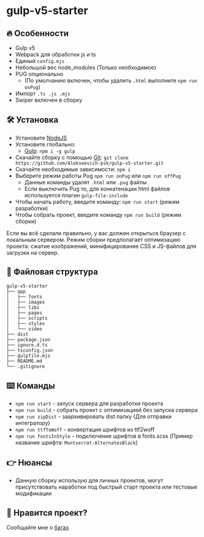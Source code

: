 # gulp-v5-starter

## :fire: Особенности
* Gulp v5
* Webpack для обработки js и ts
* Единый ```config.mjs```
* Небольшой вес node_modules (Только необходимое)
* PUG опционально 
    * (По умолчанию включен, чтобы удалить ```.html``` выполните ```npm run onPug```)
* Импорт ```.ts .js .mjs```
* Swiper включен в сборку

## :hammer_and_wrench: Установка
* Установите [NodeJS](https://nodejs.org/en/)
* Установите глобально:
    * [Gulp](https://gulpjs.com/): ```npm i -g gulp```
* Скачайте сборку с помощью [Git](https://git-scm.com/downloads): ```git clone https://github.com/Alekseevich-psk/gulp-v5-starter.git```
* Скачайте необходимые зависимости: ```npm i```
* Выберите режим работы Pug ```npm run onPug``` или ```npm run offPug``` 
    * Данные команды удалят ```.html``` или ```.pug``` файлы
    * Если выключить Pug то, для конкатенации html файлов используется плагин ```gulp-file-include``` 
* Чтобы начать работу, введите команду: ```npm run start``` (режим разработки)
* Чтобы собрать проект, введите команду ```npm run build``` (режим сборки)

Если вы всё сделали правильно, у вас должен открыться браузер с локальным сервером.
Режим сборки предполагает оптимизацию проекта: сжатие изображений, минифицирование CSS и JS-файлов для загрузки на сервер.

## :open_file_folder: Файловая структура

```
gulp-v5-starter
├── app
│   ├── fonts
│   ├── images
│   ├── libs
│   ├── pages
│   ├── scripts
│   ├── styles
│   └── video
├── dist
├── package.json
├── ignore.d.ts
├── tsconfig.json
├── gulpfile.mjs
├── README.md
└── .gitignore
```

## :keyboard: Команды
* ```npm run start``` - запуск сервера для разработки проекта
* ```npm run build``` - собрать проект с оптимизацией без запуска сервера
* ```npm run zipDist``` - заархивировать dist папку (Для отправки интегратору)
* ```npm run ttfToWoff``` - конвертация шрифтов из ttf2woff
* ```npm run fontsInStyle``` - подключение шрифтов в fonts.scss (Пример название шрифта: ```Montserrat-AlternatesBlack```)

## :point_right: Нюансы
* Данную сборку использую для личных проектов, могут присутствовать наработки под быстрый старт проекта или тестовые модификации

## :yellow_heart: Нравится проект?
Сообщайте мне о [багах](https://github.com/Alekseevich-psk/gulp-v5-starter/issues)